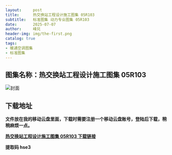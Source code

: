 ```yaml
---
layout:     post
title:      热交换站工程设计施工图集 05R103
subtitle:   标准图集 动力专业图集 05R103
date:       2025-07-07
author:     峰兄
header-img: img/the-first.png
catalog: true
tags:
- 暖通空调图集
- 标准图集
---
```

## 图集名称：热交换站工程设计施工图集 05R103
![封面](https://pic1.imgdb.cn/item/6867954b58cb8da5c88fcbd3.jpg)


## 下载地址 ##
**文件放在我的移动云盘里面，下载时需要注册一个移动云盘账号，登陆后下载，稍稍麻烦一点。**  
  
[**热交换站工程设计施工图集 05R103 下载链接**](https://caiyun.139.com/w/i/2nQQWoYqxrLmv)


**提取码 hse3**


